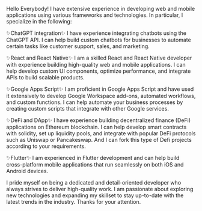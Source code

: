 
Hello Everybody!
I have extensive experience in developing web and mobile applications using various frameworks and technologies. In particular, I specialize in the following:

✨ChatGPT integration✨
I have experience integrating chatbots using the ChatGPT API. I can help build custom chatbots for businesses to automate certain tasks like customer support, sales, and marketing.

✨React and React Native✨
I am a skilled React and React Native developer with experience building high-quality web and mobile applications. I can help develop custom UI components, optimize performance, and integrate APIs to build scalable products.

✨Google Apps Script✨
I am proficient in Google Apps Script and have used it extensively to develop Google Workspace add-ons, automated workflows, and custom functions. I can help automate your business processes by creating custom scripts that integrate with other Google services.

✨DeFi and DApp✨
I have experience building decentralized finance (DeFi) applications on Ethereum blockchain. I can help develop smart contracts with solidity, set up liquidity pools, and integrate with popular DeFi protocols such as Uniswap or Pancakeswap.
And I can fork this type of Defi projects according to your requirements.

✨Flutter✨
I am experienced in Flutter development and can help build cross-platform mobile applications that run seamlessly on both iOS and Android devices.

I pride myself on being a dedicated and detail-oriented developer who always strives to deliver high-quality work.
I am passionate about exploring new technologies and expanding my skillset to stay up-to-date with the latest trends in the industry.
Thanks for your attention.
